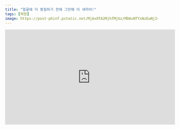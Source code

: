 ```yaml
---
title: "얼굴에 더 똥칠하기 전에 그만해 이 새끼야!"
tags: [짜장]
image: https://post-phinf.pstatic.net/MjAxOTA2MjhfMjUz/MDAxNTYxNzEwNjI4ODAx.x4j__C1W2V9-LiW-yAnk-pWC36J1airVP_U5OvMASEYg.8d0Y6GJGnxoM6ViS_dt6DdWUC0uHdMrvDToUcFxOgm4g.JPEG/06.jpg?type=w1200
---
```


<iframe width="560" height="315" src="https://www.youtube.com/embed/_6JREssOl3M?start=53" frameborder="0" allow="accelerometer; autoplay; encrypted-media; gyroscope; picture-in-picture" allowfullscreen></iframe>